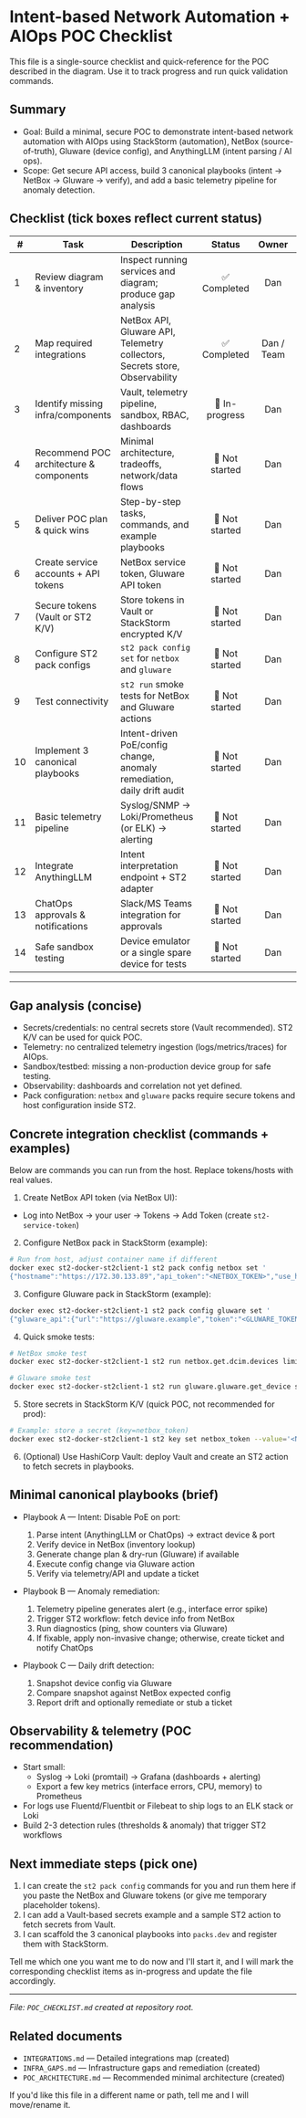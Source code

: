 # Intent-based Network Automation + AIOps POC Checklist

This file is a single-source checklist and quick-reference for the POC described in the diagram. Use it to track progress and run quick validation commands.

## Summary
- Goal: Build a minimal, secure POC to demonstrate intent-based network automation with AIOps using StackStorm (automation), NetBox (source-of-truth), Gluware (device config), and AnythingLLM (intent parsing / AI ops).
- Scope: Get secure API access, build 3 canonical playbooks (intent → NetBox → Gluware → verify), and add a basic telemetry pipeline for anomaly detection.

## Checklist (tick boxes reflect current status)
| # | Task | Description | Status | Owner | ETA |
|---|------|-------------|:------:|:-----:|:---:|
| 1 | Review diagram & inventory | Inspect running services and diagram; produce gap analysis | ✅ Completed | Dan | - |
| 2 | Map required integrations | NetBox API, Gluware API, Telemetry collectors, Secrets store, Observability | ✅ Completed | Dan / Team | - |
| 3 | Identify missing infra/components | Vault, telemetry pipeline, sandbox, RBAC, dashboards | 🔲 In-progress | Dan | 1 day |
| 4 | Recommend POC architecture & components | Minimal architecture, tradeoffs, network/data flows | 🔲 Not started | Dan | 1 day |
| 5 | Deliver POC plan & quick wins | Step-by-step tasks, commands, and example playbooks | 🔲 Not started | Dan | 2 days |
| 6 | Create service accounts + API tokens | NetBox service token, Gluware API token | 🔲 Not started | Dan | 0.5 day |
| 7 | Secure tokens (Vault or ST2 K/V) | Store tokens in Vault or StackStorm encrypted K/V | 🔲 Not started | Dan | 0.5 day |
| 8 | Configure ST2 pack configs | `st2 pack config set` for `netbox` and `gluware` | 🔲 Not started | Dan | 0.5 day |
| 9 | Test connectivity | `st2 run` smoke tests for NetBox and Gluware actions | 🔲 Not started | Dan | 0.5 day |
| 10 | Implement 3 canonical playbooks | Intent-driven PoE/config change, anomaly remediation, daily drift audit | 🔲 Not started | Dan | 2 days |
| 11 | Basic telemetry pipeline | Syslog/SNMP → Loki/Prometheus (or ELK) → alerting | 🔲 Not started | Dan | 2–3 days |
| 12 | Integrate AnythingLLM | Intent interpretation endpoint + ST2 adapter | 🔲 Not started | Dan | 2 days |
| 13 | ChatOps approvals & notifications | Slack/MS Teams integration for approvals | 🔲 Not started | Dan | 1 day |
| 14 | Safe sandbox testing | Device emulator or a single spare device for tests | 🔲 Not started | Dan | ongoing |

---

## Gap analysis (concise)
- Secrets/credentials: no central secrets store (Vault recommended). ST2 K/V can be used for quick POC.
- Telemetry: no centralized telemetry ingestion (logs/metrics/traces) for AIOps.
- Sandbox/testbed: missing a non-production device group for safe testing.
- Observability: dashboards and correlation not yet defined.
- Pack configuration: `netbox` and `gluware` packs require secure tokens and host configuration inside ST2.

## Concrete integration checklist (commands + examples)
Below are commands you can run from the host. Replace tokens/hosts with real values.

1) Create NetBox API token (via NetBox UI):
- Log into NetBox → your user → Tokens → Add Token (create `st2-service-token`)

2) Configure NetBox pack in StackStorm (example):
```bash
# Run from host, adjust container name if different
docker exec st2-docker-st2client-1 st2 pack config netbox set '
{"hostname":"https://172.30.133.89","api_token":"<NETBOX_TOKEN>","use_https":true,"ssl_verify":false}'
```

3) Configure Gluware pack in StackStorm (example):
```bash
docker exec st2-docker-st2client-1 st2 pack config gluware set '
{"gluware_api":{"url":"https://gluware.example","token":"<GLUWARE_TOKEN>"}}'
```

4) Quick smoke tests:
```bash
# NetBox smoke test
docker exec st2-docker-st2client-1 st2 run netbox.get.dcim.devices limit=1

# Gluware smoke test
docker exec st2-docker-st2client-1 st2 run gluware.gluware.get_device serial="SOME-SERIAL"
```

5) Store secrets in StackStorm K/V (quick POC, not recommended for prod):
```bash
# Example: store a secret (key=netbox_token)
docker exec st2-docker-st2client-1 st2 key set netbox_token --value='<NETBOX_TOKEN>'
```

6) (Optional) Use HashiCorp Vault: deploy Vault and create an ST2 action to fetch secrets in playbooks.


## Minimal canonical playbooks (brief)
- Playbook A — Intent: Disable PoE on port:
  1. Parse intent (AnythingLLM or ChatOps) → extract device & port
  2. Verify device in NetBox (inventory lookup)
  3. Generate change plan & dry-run (Gluware) if available
  4. Execute config change via Gluware action
  5. Verify via telemetry/API and update a ticket

- Playbook B — Anomaly remediation:
  1. Telemetry pipeline generates alert (e.g., interface error spike)
  2. Trigger ST2 workflow: fetch device info from NetBox
  3. Run diagnostics (ping, show counters via Gluware)
  4. If fixable, apply non-invasive change; otherwise, create ticket and notify ChatOps

- Playbook C — Daily drift detection:
  1. Snapshot device config via Gluware
  2. Compare snapshot against NetBox expected config
  3. Report drift and optionally remediate or stub a ticket


## Observability & telemetry (POC recommendation)
- Start small:
  - Syslog → Loki (promtail) → Grafana (dashboards + alerting)
  - Export a few key metrics (interface errors, CPU, memory) to Prometheus
- For logs use Fluentd/Fluentbit or Filebeat to ship logs to an ELK stack or Loki
- Build 2-3 detection rules (thresholds & anomaly) that trigger ST2 workflows


## Next immediate steps (pick one)
1. I can create the `st2 pack config` commands for you and run them here if you paste the NetBox and Gluware tokens (or give me temporary placeholder tokens).
2. I can add a Vault-based secrets example and a sample ST2 action to fetch secrets from Vault.
3. I can scaffold the 3 canonical playbooks into `packs.dev` and register them with StackStorm.

Tell me which one you want me to do now and I'll start it, and I will mark the corresponding checklist items as in-progress and update the file accordingly.

---

*File: `POC_CHECKLIST.md` created at repository root.*

## Related documents
- `INTEGRATIONS.md` — Detailed integrations map (created)
- `INFRA_GAPS.md` — Infrastructure gaps and remediation (created)
- `POC_ARCHITECTURE.md` — Recommended minimal architecture (created)

If you'd like this file in a different name or path, tell me and I will move/rename it. 